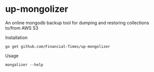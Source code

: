 up-mongolizer
=============

An online mongodb backup tool for dumping and restoring collections to/from AWS S3

Installation
```
go get github.com/Financial-Times/up-mongolizer
```

Usage
```
mongalizer --help
```


